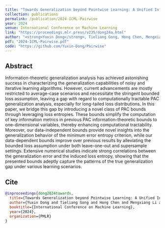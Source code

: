 ```yaml
---
title: "Towards Generalization beyond Pointwise Learning: A Unified Information-theoretic Perspective"
collection: publications
permalink: /publication/2024-ICML-Pairwise
year: 2024
venue: International Conference on Machine Learning
link: "https://proceedings.mlr.press/v235/dong24a.html"
author: "<strong>Yuxin Dong</strong>, Tieliang Gong, Hong Chen, Mengxiang Li, Zhongjiang He, Shuangyong Song, Chen Li"
pdf: "2024-ICML-Pairwise.pdf"
code: "https://github.com/Yuxin-Dong/Pairwise"
---
```


## Abstract

Information-theoretic generalization analysis has achieved astonishing success in characterizing the generalization capabilities of noisy and iterative learning algorithms. However, current advancements are mostly restricted to average-case scenarios and necessitate the stringent bounded loss assumption, leaving a gap with regard to computationally tractable PAC generalization analysis, especially for long-tailed loss distributions. In this paper, we bridge this gap by introducing a novel class of PAC bounds through leveraging loss entropies. These bounds simplify the computation of key information metrics in previous PAC information-theoretic bounds to one-dimensional variables, thereby enhancing computational tractability. Moreover, our data-independent bounds provide novel insights into the generalization behavior of the minimum error entropy criterion, while our data-dependent bounds improve over previous results by alleviating the bounded loss assumption under both leave-one-out and supersample settings. Extensive numerical studies indicate strong correlations between the generalization error and the induced loss entropy, showing that the presented bounds adeptly capture the patterns of the true generalization gap under various learning scenarios.

## Cite

```bibtex
@inproceedings{dong2024towards,
  title={Towards Generalization beyond Pointwise Learning: A Unified Information-theoretic Perspective},
  author={Yuxin Dong and Tieliang Gong and Hong Chen and Mengxiang Li and Zhongjiang He and Shuangyong Song and Chen Li},
  booktitle={International Conference on Machine Learning},
  year={2024},
  organization={PMLR}
}
```
